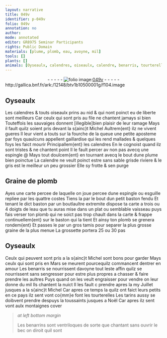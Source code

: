 ```yaml
---
layout: narrative
title: 049v
identifier: p-049v
folio: 049v
annotation: no
author:
mode: annotated
editor: GR8975 Seminar Participants
rights: Public Domain
materials: [plume, plomb, eau, avoyne, mil]
tools: []
plants: []
animals: [Oyseaulx, calendres, oiseaulx, calendre, benarris, tourterelles, tarins, benarrins]
---
```


<div class="folio" align="center">- - - - - <a href="http://gallica.bnf.fr/ark:/12148/btv1b10500001g/f104.image" target="_blank"><img src="https://cu-mkp.github.io/2017-workshop-edition/assets/photo-icon.png" alt="folio image: " style="display:inline-block; margin-bottom:-3px;"/>049v</a> - - - - - </div> http://gallica.bnf.fr/ark:/12148/btv1b10500001g/f104.image   

## <span class="al">Oyseaulx</span>

 
Les <span class="al">calendres</span> & touts <span class="al">oiseaulx</span> prins au nid & qui nont poinct eu de liberte sont meilleurs Car ceulx qui sont pris au file ne chantent jamays si bien Touteffois les sauvaiges donnent [illegible]bien plaisir de leur ramage Mays il fault quilz soient pris devant la s{ainc}t Michel Aultrem{ent} ilz ne vivent gueres Il leur vient a touts sur la fourche de la queue une petite aposteme par foys quaulcuns appellent gaillardise qui les rend mallades & quelques foys les faict mourir Principallem{ent} les <span class="al">calendres</span> En le cognoist quand ilz sont tristes & ne chantent point Il le fault percer av non pas avecq une espingle @ Mays tout doulcem{ent} en tournant avecq le bout dune <span class="m">plume</span> bien poinctue La <span class="al">calendre</span> ne veult poinct estre sans sable grisde riviere & le gris est le meilleur un peu grossier Elle sy frotte & sen purge 
    

## Graine de <span class="m">plomb</span>

 
 Ayes une carte percee de laquelle on joue percee dune espingle ou esguille repliee par les quattre costes Tiens la par le bout dun petit baston fendu Et tenant le dict baston par un boutlaultre extremite dispose ta carte a trois ou 4 doigts de l<span class="m">eau</span> que tu auras mise dans un plat ou semblable vaisseau puys fais verser ton <span class="m">plomb</span> qui ne soict pas trop chault dans la carte & frappe continuellem{ent} sur le baston qui la tient Et ainsy ton <span class="m">plomb</span> se grenera rondem{ent} Et passes le par un gros tamis pour separer la plus grosse graine de la plus menue La grossette portera 25 ou 30 pas 
    

## <span class="al">Oyseaulx</span>

 
Ceulx qui peuvent sont pris a la s{ainc}t Michel sont bons pour garder Mays ceulx qui sont pris en Mars se meurent pourcequilz commancent dentrer en amour Les <span class="al">benarris</span> se nourrissent d<span class="m">avoyne</span> tout leste affin quilz se nourrissent sans sengresser pour estre plus propres a chasser & faire prendre les aultres Puys quand on les veult engraisser pour vendre on leur donne du <span class="m">mil</span> Ils chantent la nuict Il les fault c prendre apres la my Juillet jusques a la s{ainc}t Michel Car apres ce temps la quilz ont faict leurs petits en ce pays ilz sent vont co{mm}e font les <span class="al">tourterelles</span> Les <span class="al">tarins</span> aussy se doibvent prendre despuys la toussaints jusques a Noël Car apres ilz sent vont aulx montaignes cover 
 
> *at left bottom margin*
> 
>   Les <span class="al">benarrins</span> sont ventriloques de sorte que chantant sans ouvrir le bec on diroit quil sont
 